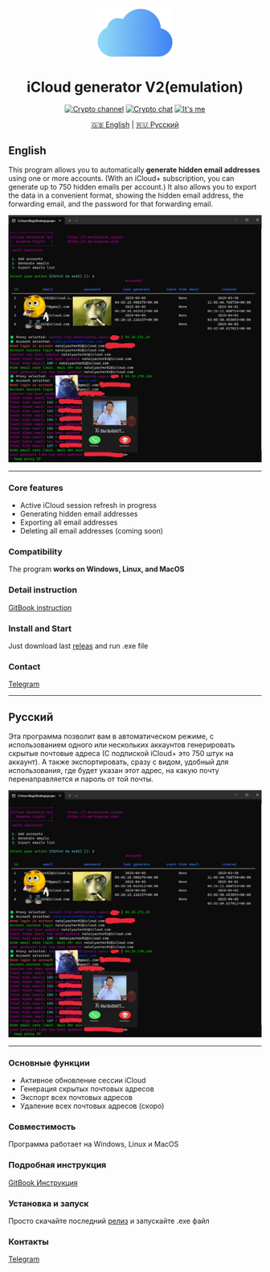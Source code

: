 <div align="center">

<img src="assets/ICloud_logo.png" alt="Icon" width="150"/>

# iCloud generator V2(emulation)

[![Crypto channel](https://img.shields.io/badge/crypto_channel-pink?style=plastic&label=Telegram&color=pink&link=https%3A%2F%2Ft.me%2Fexpanse_crypto)](https://t.me/expanse_crypto)
[![Crypto chat](https://img.shields.io/badge/crypto_chat-pink?style=plastic&label=Telegram&color=pink&link=https%3A%2F%2Ft.me%2Fexpanse_crypto)](https://t.me/expanse_chat)
[![It's me](https://img.shields.io/badge/I%60ts_me-pink?style=plastic&label=Telegram&color=pink&link=https%3A%2F%2Ft.me%2FUnderMindExe)](https://t.me/UnderMindExe)

[🇬🇧 English](#english) | [🇷🇺 Русский](#русский)

</div>

## English

This program allows you to automatically **generate hidden email addresses** using one or more accounts.
(With an iCloud+ subscription, you can generate up to 750 hidden emails per account.)
It also allows you to export the data in a convenient format, showing the hidden email address, the forwarding email, and the password for that forwarding email.

<div align="center">
<img src="assets/main.png" alt="Icon" width="850"/>
</div>

---

### Core features

- Active iCloud session refresh in progress
- Generating hidden email addresses
- Exporting all email addresses
- Deleting all email addresses (coming soon)

### Compatibility

The program **works on Windows, Linux, and MacOS**

### Detail instruction

[GitBook instruction](https://expanse-2.gitbook.io/icloud-generator/)

### Install and Start

Just download last [releas](https://github.com/undermindexe/icloud_gen_v2/releases) and run .exe file

### Contact

[Telegram](https://t.me/UnderMindExe)

---

## Русский

Эта программа позволит вам в автоматическом режиме, с использованием одного или нескольких аккаунтов генерировать скрытые почтовые адреса (С подпиской iCloud+ это 750 штук на аккаунт). А также экспортировать, сразу с видом, удобный для использования, где будет указан этот адрес, на какую почту перенаправляется и пароль от той почты.

<div align="center">
<img src="assets/main.png" alt="Icon" width="850"/>
</div>

---

### Основные функции

- Активное обновление сессии iCloud
- Генерация скрытых почтовых адресов
- Экспорт всех почтовых адресов
- Удаление всех почтовых адресов (скоро)

### Совместимость

Программа работает на Windows, Linux и MacOS

### Подробная инструкция

[GitBook Инструкция](https://expanse-2.gitbook.io/icloud-generator/)

### Установка и запуск

Просто скачайте последний [релиз](https://github.com/undermindexe/icloud_gen_v2/releases) и запускайте .exe файл

### Контакты

[Telegram](https://t.me/UnderMindExe)

